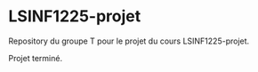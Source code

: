# LSINF1225-projet
Repository du groupe T pour le projet du cours LSINF1225-projet.

Projet terminé.
